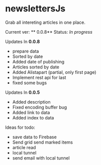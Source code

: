 #  newslettersJs

Grab all intereting articles in one place.

Current ver: ** 0.0.8** Status: *In progress*

Updates In **0.0.8**

* prepare data
* Sorted by date
* Added date of publishing
* Articles sorted by date
* Added Alistapart (partial, only first page)
* Implement rest api for last
* fixed some bugs

Updates In **0.0.5**

* Added description
* Fixed encoding buffer bug
* Added link to data
* Added index to data

Ideas for todo:

* save data to Firebase
* Send grid send marked items
* article read
* local tunnel
* send email with local tunnel